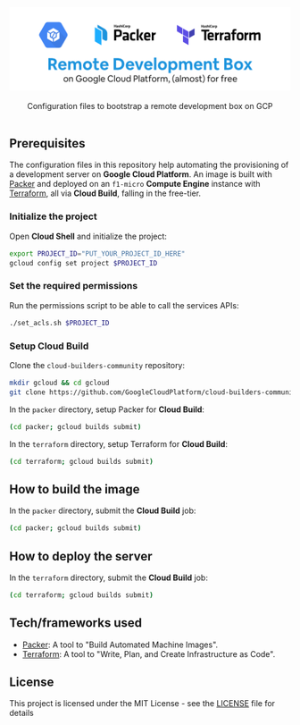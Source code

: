 <div align="center">
  <img width="512" src="https://raw.githubusercontent.com/2n3g5c9/remote-dev/master/img/remote-dev_banner.png" alt="remote-dev">
</div>

<br />

<div align="center">Configuration files to bootstrap a remote development box on GCP</div>

<br />

## Prerequisites

The configuration files in this repository help automating the provisioning of a development server on **Google Cloud Platform**. An image is built with [Packer](https://packer.io/) and deployed on an `f1-micro` **Compute Engine** instance with [Terraform](https://www.terraform.io/), all via **Cloud Build**, falling in the free-tier.

### Initialize the project

Open **Cloud Shell** and initialize the project:

```bash
export PROJECT_ID="PUT_YOUR_PROJECT_ID_HERE"
gcloud config set project $PROJECT_ID
```

### Set the required permissions

Run the permissions script to be able to call the services APIs:

```bash
./set_acls.sh $PROJECT_ID
```

### Setup Cloud Build

Clone the `cloud-builders-community` repository:

```bash
mkdir gcloud && cd gcloud
git clone https://github.com/GoogleCloudPlatform/cloud-builders-community.git && cd cloud-builders-community
```

In the `packer` directory, setup Packer for **Cloud Build**:

```bash
(cd packer; gcloud builds submit)
```

In the `terraform` directory, setup Terraform for **Cloud Build**:

```bash
(cd terraform; gcloud builds submit)
```

## How to build the image

In the `packer` directory, submit the **Cloud Build** job:

```bash
(cd packer; gcloud builds submit)
```

## How to deploy the server

In the `terraform` directory, submit the **Cloud Build** job:

```bash
(cd terraform; gcloud builds submit)
```

## Tech/frameworks used

- [Packer](https://www.packer.io/): A tool to "Build Automated Machine Images".
- [Terraform](https://www.terraform.io/): A tool to "Write, Plan, and Create Infrastructure as Code".

## License

This project is licensed under the MIT License - see the [LICENSE](LICENSE) file for details